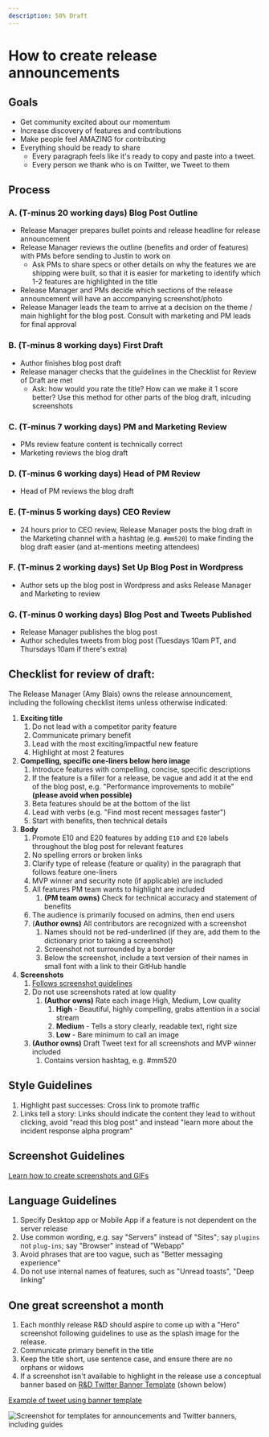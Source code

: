 ```yaml
---
description: 50% Draft
---
```


# How to create release announcements

## **Goals**

* Get community excited about our momentum 
* Increase discovery of features and contributions 
* Make people feel AMAZING for contributing 
* Everything should be ready to share
  * Every paragraph feels like it's ready to copy and paste into a tweet. 
  * Every person we thank who is on Twitter, we Tweet to them

## **Process**

### A. \(T-minus 20 working days\) Blog Post Outline

* Release Manager prepares bullet points and release headline for release announcement
* Release Manager reviews the outline \(benefits and order of features\) with PMs before sending to Justin to work on
  * Ask PMs to share specs or other details on why the features we are shipping were built, so that it is easier for marketing to identify which 1-2 features are highlighted in the title
* Release Manager and PMs decide which sections of the release announcement will have an accompanying screenshot/photo
* Release Manager leads the team to arrive at a decision on the theme / main highlight for the blog post. Consult with marketing and PM leads for final approval

### B. \(T-minus 8 working days\) First Draft

* Author finishes blog post draft
* Release manager checks that the guidelines in the Checklist for Review of Draft are met
  * Ask: how would you rate the title? How can we make it 1 score better? Use this method for other parts of the blog draft, inlcuding screenshots

### C. \(T-minus 7 working days\) PM and Marketing Review

* PMs review feature content is technically correct
* Marketing reviews the blog draft

### D. \(T-minus 6 working days\) Head of PM Review

* Head of PM reviews the blog draft

### E. \(T-minus 5 working days\) CEO Review

* 24 hours prior to CEO review, Release Manager posts the blog draft in the Marketing channel with a hashtag \(e.g. `#mm520`\) to make finding the blog draft easier \(and at-mentions meeting attendees\)

### F. \(T-minus 2 working days\) Set Up Blog Post in Wordpress

* Author sets up the blog post in Wordpress and asks Release Manager and Marketing to review

### G. \(T-minus 0 working days\) Blog Post and Tweets Published

* Release Manager publishes the blog post
* Author schedules tweets from blog post \(Tuesdays 10am PT, and Thursdays 10am if there's extra\)

## **Checklist for review of draft:**

The Release Manager \(Amy Blais\) owns the release announcement, including the following checklist items unless otherwise indicated:

1. **Exciting title**
   1. Do not lead with a competitor parity feature 
   2. Communicate primary benefit
   3. Lead with the most exciting/impactful new feature
   4. Highlight at most 2 features
2. **Compelling, specific one-liners below hero image**
   1. Introduce features with compelling, concise, specific descriptions
   2. If the feature is a filler for a release, be vague and add it at the end of the blog post, e.g. "Performance improvements to mobile" **\(please avoid when possible\)**
   3. Beta features should be at the bottom of the list
   4. Lead with verbs \(e.g. "Find most recent messages faster"\)
   5. Start with benefits, then technical details
3. **Body**
   1. Promote E10 and E20 features by adding `E10` and `E20` labels throughout the blog post for relevant features
   2. No spelling errors or broken links
   3. Clarify type of release \(feature or quality\) in the paragraph that follows feature one-liners
   4. MVP winner and security note \(if applicable\) are included
   5. All features PM team wants to highlight are included
      1. **\(PM team owns\)** Check for technical accuracy and statement of benefits
   6. The audience is primarily focused on admins, then end users
   7. \(**Author owns\)** All contributors are recognized with a screenshot 
      1. Names should not be red-underlined \(if they are, add them to the dictionary prior to taking a screenshot\)
      2. Screenshot not surrounded by a border
      3. Below the screenshot, include a text version of their names in small font with a link to their GitHub handle
4. **Screenshots**
   1. [Follows screenshot guidelines](https://handbook.mattermost.com/operations/messaging-and-math/how-to-guides-for-m-and-m/how-to-create-screenshots-and-gifs)
   2. Do not use screenshots rated at low quality
      1. **\(Author owns\)** Rate each image High, Medium, Low quality
         1. **High** - Beautiful, highly compelling, grabs attention in a social stream 
         2. **Medium** - Tells a story clearly, readable text, right size 
         3. **Low** - Bare minimum to call an image 
   3. **\(Author owns\)** Draft Tweet text for all screenshots and MVP winner included
      1. Contains version hashtag, e.g. \#mm520

## **Style Guidelines**

1. Highlight past successes: Cross link to promote traffic 
2. Links tell a story: Links should indicate the content they lead to without clicking, avoid "read this blog post" and instead "learn more about the incident response alpha program"

## Screenshot Guidelines

[Learn how to create screenshots and GIFs](https://handbook.mattermost.com/operations/messaging-and-math/how-to-guides-for-m-and-m/how-to-create-screenshots-and-gifs)

## Language Guidelines

1. Specify Desktop app or Mobile App if a feature is not dependent on the server release
2. Use common wording, e.g. say "Servers" instead of "Sites"; say `plugins` not `plug-ins`; say "Browser" instead of "Webapp"
3. Avoid phrases that are too vague, such as "Better messaging experience"
4. Do not use internal names of features, such as "Unread toasts", "Deep linking"

## One great screenshot a month

1. Each monthly release R&D should aspire to come up with a "Hero" screenshot following guidelines to use as the splash image for the release.
2. Communicate primary benefit in the title
3. Keep the title short, use sentence case, and ensure there are no orphans or widows
4. If a screenshot isn't available to highlight in the release use a conceptual banner based on [R&D Twitter Banner Template](https://community.mattermost.com/files/6bc4cot5xbyi8cfxesgyx6aqdw/public?h=HKLm3FZvOvpylxVk7mUYmeaBQ_rFV_JCEAZ2w5z9fg4) \(shown below\)

[Example of tweet using banner template](https://twitter.com/iantien/status/1217457762772238336)

![Screenshot for templates for announcements and Twitter banners, including guides](https://github.com/mattermost/mattermost-handbook/tree/33fb27c5f66665428f18fa12f47a8e867cc56e09/.gitbook/assets/image%20%2862%29.png)
